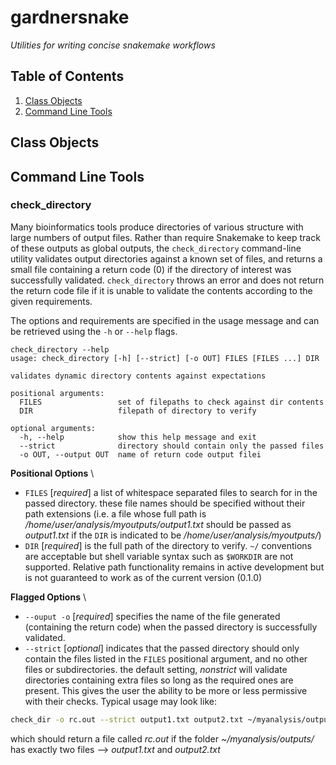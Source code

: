 # gardnersnake
_Utilities for writing concise snakemake workflows_


## Table of Contents

1. [Class Objects](#class_objects) 
2. [Command Line Tools](#commandline_tools)

## <a name="class_objects"></a> Class Objects

## <a name="commandline_tools"> </a> Command Line Tools
### check_directory

Many bioinformatics tools produce directories of various structure with large numbers of output files. Rather than require Snakemake to keep track of these outputs as global outputs, the `check_directory` command-line utility validates output directories against a known set of files, and returns a small file containing a return code (0) if the directory of interest was successfully validated. `check_directory` throws an error and does not return the return code file if it is unable to validate the contents according to the given requirements.

The options and requirements are specified in the usage message and can be retrieved using the `-h` or `--help` flags.

```
check_directory --help
usage: check_directory [-h] [--strict] [-o OUT] FILES [FILES ...] DIR

validates dynamic directory contents against expectations

positional arguments:
  FILES                 set of filepaths to check against dir contents
  DIR                   filepath of directory to verify

optional arguments:
  -h, --help            show this help message and exit
  --strict              directory should contain only the passed files
  -o OUT, --output OUT  name of return code output filei
```

__Positional Options__ \

* `FILES` [_required_] a list of whitespace separated files to search for in the passed directory. these file names should be specified without their path extensions (i.e. a file whose full path is _/home/user/analysis/myoutputs/output1.txt_ should be passed as _output1.txt_ if the `DIR` is indicated to be _/home/user/analysis/myoutputs/_)
* `DIR` [_required_] is the full path of the directory to verify. `~/` conventions are acceptable but shell variable syntax such as `$WORKDIR` are not supported. Relative path functionality remains in active development but is not guaranteed to work as of the current version (0.1.0)

__Flagged Options__ \

* `--ouput -o` [_required_] specifies the name of the file generated (containing the return code) when the passed directory is successfully validated.
* `--strict` [_optional_] indicates that the passed directory should only contain the files listed in the `FILES` positional argument, and no other files or subdirectories. the default setting, _nonstrict_ will validate directories containing extra files so long as the required ones are present. This gives the user the ability to be more or less permissive with their checks. 
Typical usage may look like:


```bash
check_dir -o rc.out --strict output1.txt output2.txt ~/myanalysis/outputs/
```

which should return a file called _rc.out_ if the folder _~/myanalysis/outputs/_ has exactly two files --> _output1.txt_ and _output2.txt_



